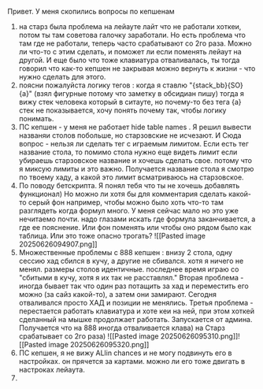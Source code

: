 Привет. 
У меня скопились вопросы по кепшенам
1. на старз была проблема на лейауте лайт что не работали хоткеи, потом ты там советова галочку заработали. Но есть проблема что там где не работали, теперь часто срабатывают со 2го раза. Можно ли что-то с этим сделать, и поможет ли если поменять лейаут на другой.
   И еще было что тоже клавиатура отваливалась, ты тогда говорил что как-то кепшен не закрывая можно вернуть к жизни - что нужно сделать для этого.
2. поясни пожалуйста логику тегов : когда я ставлю "{stack_bb}{SO}{a}" (взял фигурные потому что заметку в обсидиан пишу) тогда я вижу стек человека который в ситауте, но почему-то без тега {a} стек не показывается, хочу понять почему так, чтобы логику понимать.
3. ПС кепшен - у меня не работает hide table names . Я решил вывести названяи столов побольше, но старзовские не исчезают. И Сюда вопрос - нельзя  ли сделать тег с играемым лимитом. Если есть тег название стола, то помимо стола нужно еще видеть лимит если убираешь старзовское название и хочешь сделать свое. потому что я миксую лимиты и это важно. Получается название стола я смотрю по твоему хаду, а какой это лимит всматриваюсь на старзовское. 
4. По поводу бетскрипта.  Я понял тебя что ты не хочешь добавлять функционал) Но можно ли хотя бы для комментария сделать какой-то серый фон например, чтобы можно было хоть что-то там разглядеть когда формул много. У меня сейчас мало но это уже нечитаемо почти. надо глазами искать где формула заканчивается, а где ее пояснение. Или фон поменять или чтобы оно рядом было как таблица. Или это тоже опасно трогать?  ![[Pasted image 20250626094907.png]]
5. Множественные проблемы с 888 кепшен : внизу 2 стола, одну сессию хад сбился в кучу, а другие не сбивался. хотя я ничего не менял. размеры столов идентичные. последнее время играю со "сбитыми в кучу, хотя я их так не расставлял." Вторая проблема - иногда бывает так что один раз потащить за хад и переместить его можно (за сайз какой-то), а затем они замирают. Сегодня отваливался просто ХАД и позиции не менялись. Третья проблема - перестается работать клавиатура и хоте кеи на ней, при этом хоткей сделанный на мышке продолжает работать. Запускается от админа.
   Получается что на 888 иногда отваливается клава) на Старз срабатывает со 2го раза) 
   ![[Pasted image 20250626095310.png]]![[Pasted image 20250626095320.png]]
6. ПС кепшен, я не вижу ALlin chances и не могу подвинуть его в настройках. он прячется за картами. можно ли его тоже двигать в настроках лейаута.
7. 